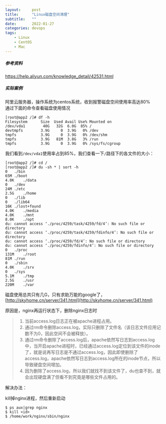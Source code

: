 ```yaml
---
layout:     post
title:      "Linux磁盘空间清理"
subtitle:   ""
date:       2022-01-27
categories: devops
tags:
    - Linux
    - CentOS
    - Mac
---
```


##### 参考资料

<https://help.aliyun.com/knowledge_detail/42531.html>

##### 实际案例

阿里云服务器，操作系统为centos系统，收到报警磁盘空间使用率高达80%  
通过下面的命令查看磁盘使用情况

```shell
[root@app2 /]# df -h
Filesystem      Size  Used Avail Use% Mounted on
/dev/vda1        40G   32G  6.0G  85% /
devtmpfs        3.9G     0  3.9G   0% /dev
tmpfs           3.9G     0  3.9G   0% /dev/shm
tmpfs           3.9G   81M  3.8G   3% /run
tmpfs           3.9G     0  3.9G   0% /sys/fs/cgroup
```

我们看到`/dev/vda1`使用率占到85%，我们查看一下`/`路径下的各文件的大小：

```shell
[root@app2 /]# cd /
[root@app2 /]# du -sh * | sort -h
0	./bin
65M	./boot
4.0K	./data
0	./dev
24M	./etc
2.5G	./home
0	./lib
0	./lib64
16K	./lost+found
4.0K	./media
4.0K	./mnt
8.0K	./opt
du: cannot access ‘./proc/4259/task/4259/fd/4’: No such file or directory
du: cannot access ‘./proc/4259/task/4259/fdinfo/4’: No such file or directory
du: cannot access ‘./proc/4259/fd/4’: No such file or directory
du: cannot access ‘./proc/4259/fdinfo/4’: No such file or directory
0	./proc
131M	./root
81M	./run
0	./sbin
4.0K	./srv
0	./sys
5.1M	./tmp
2.5G	./usr
220M	./var
```

磁盘使用总共只有几G，只有求助万能的google了，[http://skyhome.cn/server/341.html](http://skyhome.cn/server/341.html)   

原因是，nginx再运行状态下，删除nginx日志时

> 1. 当前access.log日志正在被apache进程占用。
> 2. 通过rm命令删除access.log，实际只删除了文件名（该日志文件应用记数不为0，因此空间不会被释放）。
> 3. 通过rm命令删除了access.log后，apache依然写日志到access.log中，当开启apache进程时，已经通过access.log定位到该文件的inode了，就是说再写日志是不通过access.log，因此即使删除了access.log，apache依然写日志到access.log所在的inode节点，所以导致硬盘空间增加。
> 4. 因为删除了access.log，所以我们就找不到该文件了，du也查不到，就会出现硬盘满了但看不到究竟是哪些文件占用的。

解决办法：

kill掉nginx进程，然后重新启动

```
$ ps aux|grep nginx
$ kill <id>
$ /home/work/nginx/sbin/nginx
```
